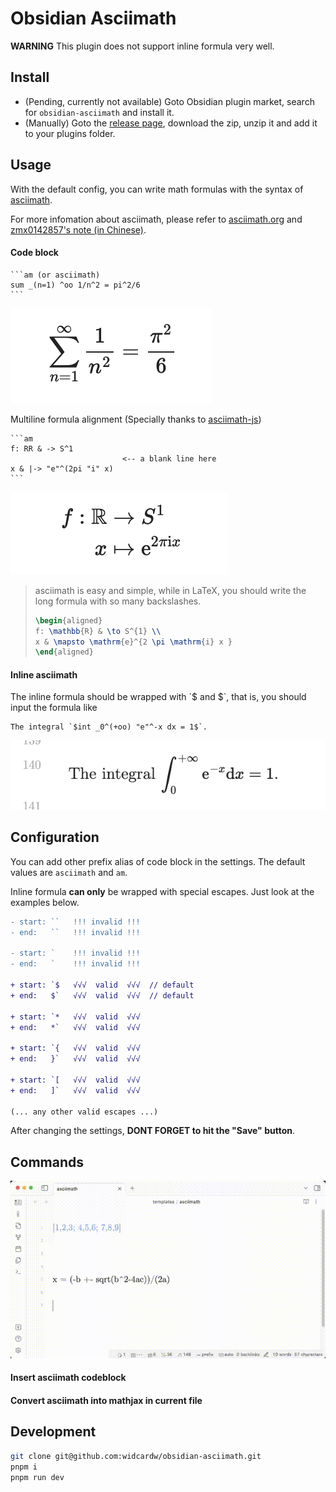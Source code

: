 # Obsidian Asciimath

**WARNING** This plugin does not support inline formula very well.

## Install

- (Pending, currently not available) Goto Obsidian plugin market, search for `obsidian-asciimath` and install it.
- (Manually) Goto the [release page](https://github.com/widcardw/obsidian-asciimath/releases), download the zip, unzip it and add it to your plugins folder.

## Usage

With the default config, you can write math formulas with the syntax of [asciimath](asciimath.org).

For more infomation about asciimath, please refer to [asciimath.org](http://asciimath.org) and [zmx0142857's note (in Chinese)](https://zmx0142857.github.io/note/).

#### Code block

~~~text
```am (or asciimath)
sum _(n=1) ^oo 1/n^2 = pi^2/6
```
~~~

![](screenshots/codeblock.png)

Multiline formula alignment (Specially thanks to [asciimath-js](https://github.com/zmx0142857/asciimathml))

~~~text
```am
f: RR & -> S^1
                         <-- a blank line here
x & |-> "e"^(2pi "i" x)
```
~~~

![](screenshots/multiline.png)

> asciimath is easy and simple, while in LaTeX, you should write the long formula with so many backslashes.
> ```tex
> \begin{aligned}
> f: \mathbb{R} & \to S^{1} \\
> x & \mapsto \mathrm{e}^{2 \pi \mathrm{i} x }
> \end{aligned}
> ```

#### Inline asciimath

The inline formula should be wrapped with \`\$ and \$\`, that is, you should input the formula like

```text
The integral `$int _0^(+oo) "e"^-x dx = 1$`.
```

![](screenshots/inline.png)

## Configuration

You can add other prefix alias of code block in the settings. The default values are `asciimath` and `am`.

Inline formula **can only** be wrapped with special escapes. Just look at the examples below.

```diff
- start: ``   !!! invalid !!!
- end:   ``   !!! invalid !!!

- start: `    !!! invalid !!!
- end:   `    !!! invalid !!!

+ start: `$   √√√  valid  √√√  // default
+ end:   $`   √√√  valid  √√√  // default

+ start: `*   √√√  valid  √√√
+ end:   *`   √√√  valid  √√√

+ start: `{   √√√  valid  √√√
+ end:   }`   √√√  valid  √√√

+ start: `[   √√√  valid  √√√
+ end:   ]`   √√√  valid  √√√

(... any other valid escapes ...)
```

After changing the settings, **DONT FORGET to hit the "Save" button**.

## Commands

![](screenshots/out.gif)

#### Insert asciimath codeblock

#### Convert asciimath into mathjax in current file

## Development

```sh
git clone git@github.com:widcardw/obsidian-asciimath.git
pnpm i
pnpm run dev
```
